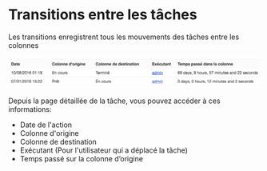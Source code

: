 Transitions entre les tâches
============================

Les transitions enregistrent tous les mouvements des tâches entre les colonnes

![Transitions](screenshots/task-transitions.png)

Depuis la page détaillée de la tâche, vous pouvez accéder à ces informations:
    
- Date de l'action
- Colonne d'origine
- Colonne de destination
- Exécutant (Pour l'utilisateur qui a déplacé la tâche) 
- Temps passé sur la colonne d’origine
